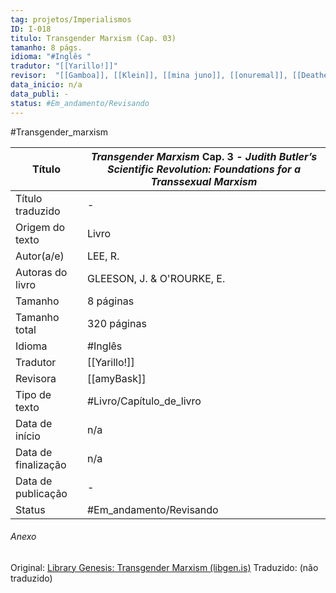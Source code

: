```yaml
---
tag: projetos/Imperialismos
ID: I-018
titulo: Transgender Marxism (Cap. 03)
tamanho: 8 págs.
idioma: "#Inglês "
tradutor: "[[Yarillo!]]"
revisor:  "[[Gamboa]], [[Klein]], [[mina juno]], [[onuremal]], [[Deathevan]]"
data_inicio: n/a
data_publi: -
status: #Em_andamento/Revisando 
---
```

#Transgender_marxism

| Título              | _Transgender Marxism_ Cap. 3 - _Judith Butler’s Scientific Revolution: Foundations for a Transsexual Marxism_|
| ------------------- | ----------------------------------------------------------------- |
| Título traduzido    | -                                                                 |
| Origem do texto     | Livro                                                             |
| Autor(a/e)          | LEE, R.                                                           |
| Autoras do livro    | GLEESON, J. & O'ROURKE, E.                                        |
| Tamanho             | 8 páginas                                                         |
| Tamanho total       | 320 páginas                                                       |
| Idioma              | #Inglês                                                          |
| Tradutor            | [[Yarillo!]] |
| Revisora            | [[amyBask]]|
| Tipo de texto       | #Livro/Capítulo_de_livro               |
| Data de início      | n/a                                                               |
| Data de finalização | n/a                                                               |
| Data de publicação  | -                                                                 |
| Status | #Em_andamento/Revisando |

###### Anexo
Original: [Library Genesis: Transgender Marxism (libgen.is)](https://libgen.is/book/index.php?md5=AFDC5C5E40805831BF268E54B0FE4408)
Traduzido: (não traduzido)